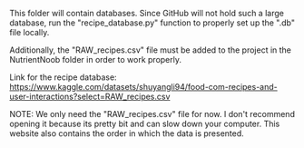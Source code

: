 This folder will contain databases. Since GitHub will not hold such a large database, run the "recipe_database.py" function to
properly set up the ".db" file locally.

Additionally, the "RAW_recipes.csv" file must be added to the project in the NutrientNoob folder in order to work properly.

Link for the recipe database: 
https://www.kaggle.com/datasets/shuyangli94/food-com-recipes-and-user-interactions?select=RAW_recipes.csv

NOTE: We only need the "RAW_recipes.csv" file for now. I don't recommend opening it because its pretty bit and can slow down 
your computer. This website also contains the order in which the data is presented.
